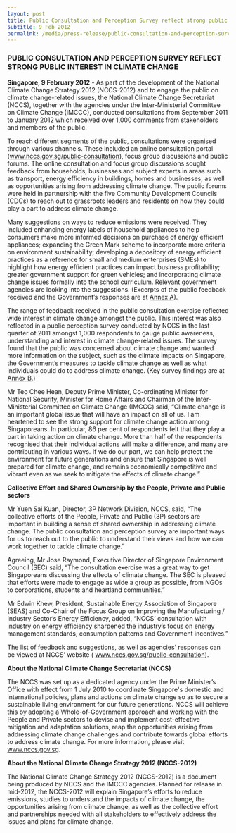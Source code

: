 ```yaml
---
layout: post
title: Public Consultation and Perception Survey reflect strong public interest in climate change
subtitle: 9 Feb 2012
permalink: /media/press-release/public-consultation-and-perception-survey-reflect-strong-public-interest-in-climate-change
---
```


### PUBLIC CONSULTATION AND PERCEPTION SURVEY REFLECT STRONG PUBLIC INTEREST IN CLIMATE CHANGE

**Singapore, 9 February 2012** - As part of the development of the National Climate Change Strategy 2012 (NCCS-2012) and to engage the public on climate change-related issues, the National Climate Change Secretariat (NCCS), together with the agencies under the Inter-Ministerial Committee on Climate Change (IMCCC), conducted consultations from September 2011 to January 2012 which received over 1,000 comments from stakeholders and members of the public.

To reach different segments of the public, consultations were organised through various channels. These included an online consultation portal ([<a href="https://www.nccs.gov.sg/public-consultation/overview" target="_blank">www.nccs.gov.sg/public-consultation</a>](https://www.nccs.gov.sg/public-consultation/overview)), focus group discussions and public forums. The online consultation and focus group discussions sought feedback from households, businesses and subject experts in areas such as transport, energy efficiency in buildings, homes and businesses, as well as opportunities arising from addressing climate change. The public forums were held in partnership with the five Community Development Councils (CDCs) to reach out to grassroots leaders and residents on how they could play a part to address climate change.

Many suggestions on ways to reduce emissions were received. They included enhancing energy labels of household appliances to help consumers make more informed decisions on purchase of energy efficient appliances; expanding the Green Mark scheme to incorporate more criteria on environment sustainability; developing a depository of energy efficient practices as a reference for small and medium enterprises (SMEs) to highlight how energy efficient practices can impact business profitability; greater government support for green vehicles; and incorporating climate change issues formally into the school curriculum. Relevant government agencies are looking into the suggestions. (Excerpts of the public feedback received and the Government’s responses are at [<a href="/files/default-source/news-documents/annexa.pdf" target="_blank">Annex A</a>](/files/default-source/news-documents/annexa.pdf)).

The range of feedback received in the public consultation exercise reflected wide interest in climate change amongst the public. This interest was also reflected in a public perception survey conducted by NCCS in the last quarter of 2011 amongst 1,000 respondents to gauge public awareness, understanding and interest in climate change-related issues. The survey found that the public was concerned about climate change and wanted more information on the subject, such as the climate impacts on Singapore, the Government’s measures to tackle climate change as well as what individuals could do to address climate change. (Key survey findings are at 
[<a href="/files/default-source/news-documents/annexb.pdf" target="_blank">Annex B</a>](/files/default-source/news-documents/annexb.pdf).)

Mr Teo Chee Hean, Deputy Prime Minister, Co-ordinating Minister for National Security, Minister for Home Affairs and Chairman of the Inter-Ministerial Committee on Climate Change (IMCCC) said, “Climate change is an important global issue that will have an impact on all of us. I am heartened to see the strong support for climate change action among Singaporeans. In particular, 86 per cent of respondents felt that they play a part in taking action on climate change. More than half of the respondents recognised that their individual actions will make a difference, and many are contributing in various ways. If we do our part, we can help protect the environment for future generations and ensure that Singapore is well prepared for climate change, and remains economically competitive and vibrant even as we seek to mitigate the effects of climate change.”

**Collective Effort and Shared Ownership by the People, Private and Public sectors**

Mr Yuen Sai Kuan, Director, 3P Network Division, NCCS, said, “The collective efforts of the People, Private and Public (3P) sectors are important in building a sense of shared ownership in addressing climate change. The public consultation and perception survey are important ways for us to reach out to the public to understand their views and how we can work together to tackle climate change.”

Agreeing, Mr Jose Raymond, Executive Director of Singapore Environment Council (SEC) said, “The consultation exercise was a great way to get Singaporeans discussing the effects of climate change. The SEC is pleased that efforts were made to engage as wide a group as possible, from NGOs to corporations, students and heartland communities.”

Mr Edwin Khew, President, Sustainable Energy Association of Singapore (SEAS) and Co-Chair of the Focus Group on Improving the Manufacturing / Industry Sector’s Energy Efficiency, added, “NCCS’ consultation with industry on energy efficiency sharpened the industry’s focus on energy management standards, consumption patterns and Government incentives.”


The list of feedback and suggestions, as well as agencies’ responses can be viewed at NCCS’ website (
[<a href="https://www.nccs.gov.sg/public-consultation/overview" target="_blank">www.nccs.gov.sg/public-consultation</a>](https://www.nccs.gov.sg/public-consultation/overview)).

**About the National Climate Change Secretariat (NCCS)**

The NCCS was set up as a dedicated agency under the Prime Minister’s Office with effect from 1 July 2010 to coordinate Singapore's domestic and international policies, plans and actions on climate change so as to secure a sustainable living environment for our future generations. NCCS will achieve this by adopting a Whole-of-Government approach and working with the People and Private sectors to devise and implement cost-effective mitigation and adaptation solutions, reap the opportunities arising from addressing climate change challenges and contribute towards global efforts to address climate change. For more information, please visit [<a href="https://www.nccs.gov.sg/" target="_blank">www.nccs.gov.sg</a>](https://www.nccs.gov.sg/).

**About the National Climate Change Strategy 2012 (NCCS-2012)**

The National Climate Change Strategy 2012 (NCCS-2012) is a document being produced by NCCS and the IMCCC agencies. Planned for release in mid-2012, the NCCS-2012 will explain Singapore’s efforts to reduce emissions, studies to understand the impacts of climate change, the opportunities arising from climate change, as well as the collective effort and partnerships needed with all stakeholders to effectively address the issues and plans for climate change.

